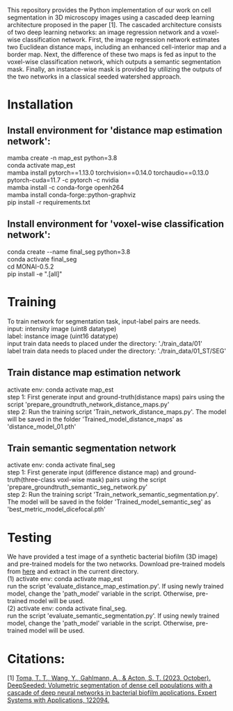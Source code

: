 This repository provides the Python implementation of our work on cell segmentation in 3D microscopy images using a cascaded deep learning architecture proposed in the paper [1]. The cascaded architecture consists of two deep learning networks: an image regression network and a voxel-wise classification network. First, the image regression network estimates two Euclidean distance maps, including an enhanced cell-interior map and a border map. Next, the difference of these two maps is fed as input to the voxel-wise classification network, which outputs a semantic segmentation mask. Finally, an instance-wise mask is provided by utilizing the outputs of the two networks in a classical seeded watershed approach.

# Installation
## Install environment for 'distance map estimation network':
mamba create -n map_est python=3.8 <br />
conda activate map_est <br />
mamba install pytorch==1.13.0 torchvision==0.14.0 torchaudio==0.13.0 pytorch-cuda=11.7 -c pytorch -c nvidia <br />
mamba install -c conda-forge openh264 <br />
mamba install conda-forge::python-graphviz <br />
pip install -r requirements.txt

## Install environment for 'voxel-wise classification network':
conda create --name final_seg python=3.8 <br />
conda activate final_seg <br />
cd MONAI-0.5.2 <br />
pip install -e ".[all]" <br />

# Training
To train network for segmentation task, input-label pairs are needs. <br />
input: intensity image (uint8 datatype) <br />
label: instance image (uint16 datatype) <br />
input train data needs to placed under the directory: './train_data/01' <br />
label train data needs to placed under the directory: './train_data/01_ST/SEG' <br />

## Train distance map estimation network
activate env: conda activate map_est <br />
step 1: First generate input and ground-truth(distance maps) pairs using the script 'prepare_groundtruth_network_distance_maps.py' <br />
step 2: Run the training script 'Train_network_distance_maps.py'. The model will be saved in the folder 'Trained_model_distance_maps' as 'distance_model_01.pth'

## Train semantic segmentation network
activate env: conda activate final_seg <br />
step 1: First generate input (difference distance map) and ground-truth(three-class voxl-wise mask) pairs using the script 'prepare_groundtruth_semantic_seg_network.py' <br />
step 2: Run the training script 'Train_network_semantic_segmentation.py'. The model will be saved in the folder 'Trained_model_semantic_seg' as 'best_metric_model_dicefocal.pth'

# Testing
We have provided a test image of a synthetic bacterial biofilm (3D image) and pre-trained models for the two networks. Download pre-trained models from <a href="https://drive.google.com/file/d/1vMreJ3b3GYIKjEA5xucIr6T91DCQRGC2/view?usp=drive_link" target="_blank">here</a> and extract in the current directory. <br />
(1) activate env: conda activate map_est <br />
    run the script 'evaluate_distance_map_estimation.py'. If using newly trained model, change the 'path_model' variable in the script. Otherwise, pre-trained model will be used. <br />
(2) activate env: conda activate final_seg. <br />
    run the script 'evaluate_semantic_segmentation.py'. If using newly trained model, change the 'path_model' variable in the script. Otherwise, pre-trained model will be used.

# Citations:
[1] <a href="https://www.sciencedirect.com/science/article/abs/pii/S0957417423025964" target="_blank">Toma, T. T., Wang, Y., Gahlmann, A., & Acton, S. T. (2023, October). DeepSeeded: Volumetric segmentation of dense cell populations with a cascade of deep neural networks in bacterial biofilm
applications. Expert Systems with Applications, 122094.</a>
    



